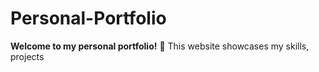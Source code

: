# Personal-Portfolio
**Welcome to my personal portfolio!** 🚀 
This website showcases my skills, projects
